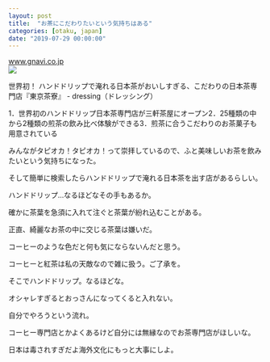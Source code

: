 ```yaml
---
layout: post
title:  "お茶にこだわりたいという気持ちはある"
categories: [otaku, japan]
date: "2019-07-29 00:00:00"
---
```



<div class="card">
  <a href="https://www.gnavi.co.jp/dressing/article/21235/"></a>
  <div class="card__header">
    <a href="https://www.gnavi.co.jp/dressing/article/21235/">www.gnavi.co.jp</a>
  </div>
  <div class="card__image">
    <img src="https://c-www.gnst.jp/dressing/image/article/35/21235/carousel_9ce63ad56d31b773d11ed29afaaa5213.jpg">
  </div>
  <div class="card__title">
    <p>世界初！ ハンドドリップで淹れる日本茶がおいしすぎる、こだわりの日本茶専門店『東京茶寮』 - dressing（ドレッシング）</p>
  </div>
  <div class="card__description">
    <p>1．世界初のハンドドリップ日本茶専門店が三軒茶屋にオープン2．25種類の中から2種類の煎茶の飲み比べ体験ができる3．煎茶に合うこだわりのお茶菓子も用意されている</p>
  </div>
</div>


みんながタピオカ！タピオカ！って崇拝しているので、ふと美味しいお茶を飲みたいという気持ちになった。

そして簡単に検索したらハンドドリップで淹れる日本茶を出す店があるらしい。

ハンドドリップ...なるほどなその手もあるか。

確かに茶葉を急須に入れて注ぐと茶葉が紛れ込むことがある。

正直、綺麗なお茶の中に交じる茶葉は嫌いだ。

コーヒーのような色だと何も気にならないんだと思う。

コーヒーと紅茶は私の天敵なので雑に扱う。ご了承を。

そこでハンドドリップ。なるほどな。

オシャレすぎるとおっさんになってくると入れない。

自分でやろうという流れ。

コーヒー専門店とかよくあるけど自分には無縁なのでお茶専門店がほしいな。

日本は毒されすぎだよ海外文化にもっと大事にしよ。

